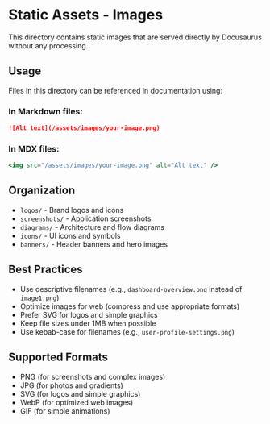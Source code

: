 # Static Assets - Images

This directory contains static images that are served directly by Docusaurus without any processing.

## Usage

Files in this directory can be referenced in documentation using:

### In Markdown files:
```markdown
![Alt text](/assets/images/your-image.png)
```

### In MDX files:
```jsx
<img src="/assets/images/your-image.png" alt="Alt text" />
```

## Organization

- `logos/` - Brand logos and icons
- `screenshots/` - Application screenshots
- `diagrams/` - Architecture and flow diagrams
- `icons/` - UI icons and symbols
- `banners/` - Header banners and hero images

## Best Practices

- Use descriptive filenames (e.g., `dashboard-overview.png` instead of `image1.png`)
- Optimize images for web (compress and use appropriate formats)
- Prefer SVG for logos and simple graphics
- Keep file sizes under 1MB when possible
- Use kebab-case for filenames (e.g., `user-profile-settings.png`)

## Supported Formats

- PNG (for screenshots and complex images)
- JPG (for photos and gradients)
- SVG (for logos and simple graphics)
- WebP (for optimized web images)
- GIF (for simple animations) 